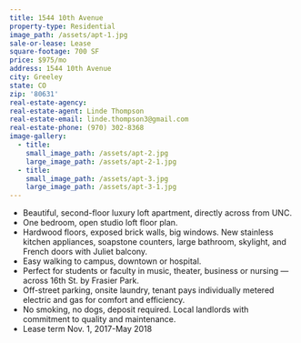 ```yaml
---
title: 1544 10th Avenue
property-type: Residential
image_path: /assets/apt-1.jpg
sale-or-lease: Lease
square-footage: 700 SF
price: $975/mo
address: 1544 10th Avenue
city: Greeley
state: CO
zip: '80631'
real-estate-agency:
real-estate-agent: Linde Thompson
real-estate-email: linde.thompson3@gmail.com
real-estate-phone: (970) 302-8368
image-gallery:
  - title:
    small_image_path: /assets/apt-2.jpg
    large_image_path: /assets/apt-2-1.jpg
  - title:
    small_image_path: /assets/apt-3.jpg
    large_image_path: /assets/apt-3-1.jpg
---
```



* Beautiful, second-floor luxury loft apartment, directly across from UNC.
* One bedroom, open studio loft floor plan.
* Hardwood floors, exposed brick walls, big windows. New stainless kitchen appliances, soapstone counters, large bathroom, skylight, and French doors with Juliet balcony.
* Easy walking to campus, downtown or hospital.
* Perfect for students or faculty in music, theater, business or nursing — across 16th St. by Frasier Park.
* Off-street parking, onsite laundry, tenant pays individually metered electric and gas for comfort and efficiency.
* No smoking, no dogs, deposit required. Local landlords with commitment to quality and maintenance.
* Lease term Nov. 1, 2017-May 2018